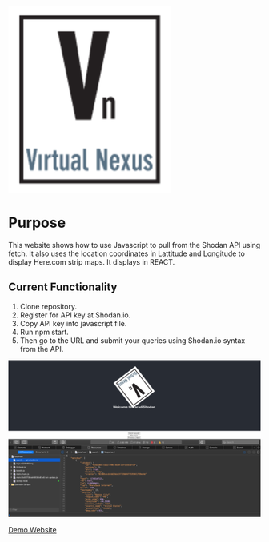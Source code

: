 ![Virtual Nexus Logo](./VN_Logo.svg)

# Purpose
This website shows how to use Javascript to pull from the Shodan API using fetch.
It also uses the location coordinates in Lattitude and Longitude to display Here.com strip maps.
It displays in REACT.

## Current Functionality
1. Clone repository.
2. Register for API key at Shodan.io.
3. Copy API key into javascript file.
4. Run npm start.
5. Then go to the URL and submit your queries using Shodan.io syntax from the API.

![shodan-api-js-screenshot](./shodan-react-screenshot.png)



[Demo Website](https://karadikid.github.io/shodan-api-js/)
